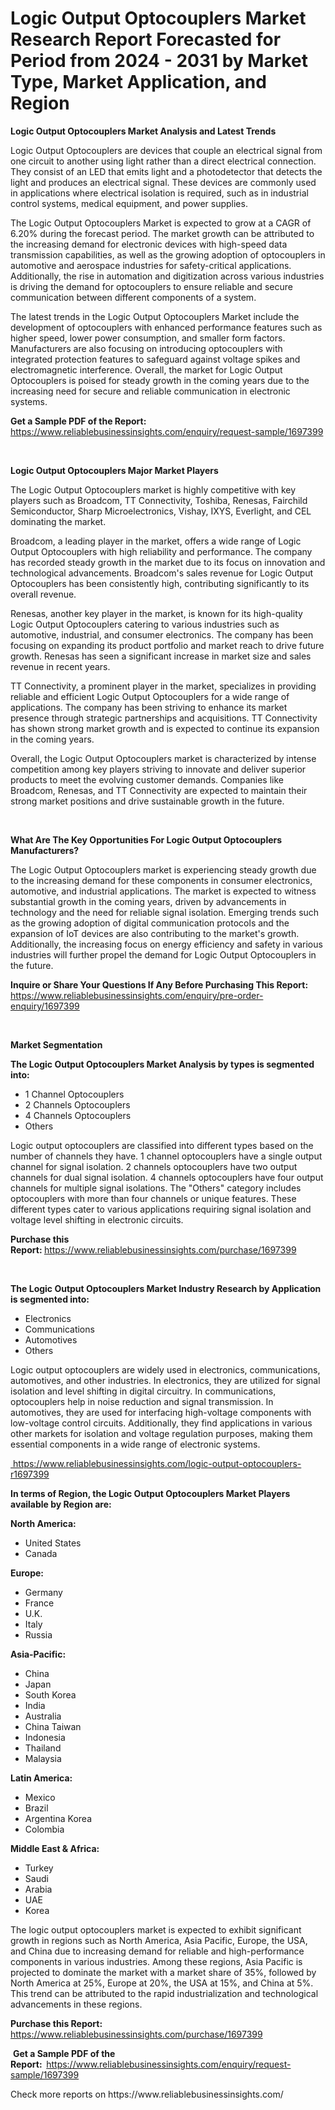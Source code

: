 <p><h1>Logic Output Optocouplers Market Research Report Forecasted for Period from 2024 -  2031 by Market Type, Market Application, and Region</h1></p><p><strong>Logic Output Optocouplers Market Analysis and Latest Trends</strong></p>
<p><p>Logic Output Optocouplers are devices that couple an electrical signal from one circuit to another using light rather than a direct electrical connection. They consist of an LED that emits light and a photodetector that detects the light and produces an electrical signal. These devices are commonly used in applications where electrical isolation is required, such as in industrial control systems, medical equipment, and power supplies.</p><p>The Logic Output Optocouplers Market is expected to grow at a CAGR of 6.20% during the forecast period. The market growth can be attributed to the increasing demand for electronic devices with high-speed data transmission capabilities, as well as the growing adoption of optocouplers in automotive and aerospace industries for safety-critical applications. Additionally, the rise in automation and digitization across various industries is driving the demand for optocouplers to ensure reliable and secure communication between different components of a system.</p><p>The latest trends in the Logic Output Optocouplers Market include the development of optocouplers with enhanced performance features such as higher speed, lower power consumption, and smaller form factors. Manufacturers are also focusing on introducing optocouplers with integrated protection features to safeguard against voltage spikes and electromagnetic interference. Overall, the market for Logic Output Optocouplers is poised for steady growth in the coming years due to the increasing need for secure and reliable communication in electronic systems.</p></p>
<p><strong>Get a Sample PDF of the Report:&nbsp;</strong> <a href="https://www.reliablebusinessinsights.com/enquiry/request-sample/1697399">https://www.reliablebusinessinsights.com/enquiry/request-sample/1697399</a></p>
<p>&nbsp;</p>
<p><strong>Logic Output Optocouplers Major Market Players</strong></p>
<p><p>The Logic Output Optocouplers market is highly competitive with key players such as Broadcom, TT Connectivity, Toshiba, Renesas, Fairchild Semiconductor, Sharp Microelectronics, Vishay, IXYS, Everlight, and CEL dominating the market. </p><p>Broadcom, a leading player in the market, offers a wide range of Logic Output Optocouplers with high reliability and performance. The company has recorded steady growth in the market due to its focus on innovation and technological advancements. Broadcom's sales revenue for Logic Output Optocouplers has been consistently high, contributing significantly to its overall revenue.</p><p>Renesas, another key player in the market, is known for its high-quality Logic Output Optocouplers catering to various industries such as automotive, industrial, and consumer electronics. The company has been focusing on expanding its product portfolio and market reach to drive future growth. Renesas has seen a significant increase in market size and sales revenue in recent years.</p><p>TT Connectivity, a prominent player in the market, specializes in providing reliable and efficient Logic Output Optocouplers for a wide range of applications. The company has been striving to enhance its market presence through strategic partnerships and acquisitions. TT Connectivity has shown strong market growth and is expected to continue its expansion in the coming years.</p><p>Overall, the Logic Output Optocouplers market is characterized by intense competition among key players striving to innovate and deliver superior products to meet the evolving customer demands. Companies like Broadcom, Renesas, and TT Connectivity are expected to maintain their strong market positions and drive sustainable growth in the future.</p></p>
<p>&nbsp;</p>
<p><strong>What Are The Key Opportunities For Logic Output Optocouplers Manufacturers?</strong></p>
<p><p>The Logic Output Optocouplers market is experiencing steady growth due to the increasing demand for these components in consumer electronics, automotive, and industrial applications. The market is expected to witness substantial growth in the coming years, driven by advancements in technology and the need for reliable signal isolation. Emerging trends such as the growing adoption of digital communication protocols and the expansion of IoT devices are also contributing to the market's growth. Additionally, the increasing focus on energy efficiency and safety in various industries will further propel the demand for Logic Output Optocouplers in the future.</p></p>
<p><strong>Inquire or Share Your Questions If Any Before Purchasing This Report:</strong> <a href="https://www.reliablebusinessinsights.com/enquiry/pre-order-enquiry/1697399">https://www.reliablebusinessinsights.com/enquiry/pre-order-enquiry/1697399</a></p>
<p>&nbsp;</p>
<p><strong>Market Segmentation</strong></p>
<p><strong>The Logic Output Optocouplers Market Analysis by types is segmented into:</strong></p>
<p><ul><li>1 Channel Optocouplers</li><li>2 Channels Optocouplers</li><li>4 Channels Optocouplers</li><li>Others</li></ul></p>
<p><p>Logic output optocouplers are classified into different types based on the number of channels they have. 1 channel optocouplers have a single output channel for signal isolation. 2 channels optocouplers have two output channels for dual signal isolation. 4 channels optocouplers have four output channels for multiple signal isolations. The "Others" category includes optocouplers with more than four channels or unique features. These different types cater to various applications requiring signal isolation and voltage level shifting in electronic circuits.</p></p>
<p><strong>Purchase this Report:&nbsp;</strong><a href="https://www.reliablebusinessinsights.com/purchase/1697399">https://www.reliablebusinessinsights.com/purchase/1697399</a></p>
<p>&nbsp;</p>
<p><strong>The Logic Output Optocouplers Market Industry Research by Application is segmented into:</strong></p>
<p><ul><li>Electronics</li><li>Communications</li><li>Automotives</li><li>Others</li></ul></p>
<p><p>Logic output optocouplers are widely used in electronics, communications, automotives, and other industries. In electronics, they are utilized for signal isolation and level shifting in digital circuitry. In communications, optocouplers help in noise reduction and signal transmission. In automotives, they are used for interfacing high-voltage components with low-voltage control circuits. Additionally, they find applications in various other markets for isolation and voltage regulation purposes, making them essential components in a wide range of electronic systems.</p></p>
<p><a href="https://www.reliablebusinessinsights.com/logic-output-optocouplers-r1697399">&nbsp;https://www.reliablebusinessinsights.com/logic-output-optocouplers-r1697399</a></p>
<p><strong>In terms of Region, the Logic Output Optocouplers Market Players available by Region are:</strong></p>
<p>
    <p> <strong> North America: </strong>
        <ul>
            <li>United States</li>
            <li>Canada</li>
        </ul>
        </p> 
    <p> <strong> Europe: </strong>
        <ul>
            <li>Germany</li>
            <li>France</li>
            <li>U.K.</li>
            <li>Italy</li>
            <li>Russia</li>
        </ul>
        </p> 
    <p> <strong> Asia-Pacific: </strong>
        <ul>
            <li>China</li>
            <li>Japan</li>
            <li>South Korea</li>
            <li>India</li>
            <li>Australia</li>
            <li>China Taiwan</li>
            <li>Indonesia</li>
            <li>Thailand</li>
            <li>Malaysia</li>
        </ul>
        </p> 
    <p> <strong> Latin America: </strong>
        <ul>
            <li>Mexico</li>
            <li>Brazil</li>
            <li>Argentina Korea</li>
            <li>Colombia</li>
        </ul>
        </p> 
    <p> <strong> Middle East & Africa: </strong>
        <ul>
            <li>Turkey</li>
            <li>Saudi</li>
            <li>Arabia</li>
            <li>UAE</li>
            <li>Korea</li>
        </ul>
    </p>
    </p>
<p><p>The logic output optocouplers market is expected to exhibit significant growth in regions such as North America, Asia Pacific, Europe, the USA, and China due to increasing demand for reliable and high-performance components in various industries. Among these regions, Asia Pacific is projected to dominate the market with a market share of 35%, followed by North America at 25%, Europe at 20%, the USA at 15%, and China at 5%. This trend can be attributed to the rapid industrialization and technological advancements in these regions.</p></p>
<p><strong>Purchase this Report: </strong><a href="https://www.reliablebusinessinsights.com/purchase/1697399">https://www.reliablebusinessinsights.com/purchase/1697399</a></p>
<p>&nbsp;<strong>Get a Sample PDF of the Report:&nbsp;&nbsp;</strong><a href="https://www.reliablebusinessinsights.com/enquiry/request-sample/1697399">https://www.reliablebusinessinsights.com/enquiry/request-sample/1697399</a></p>
<p><strong></strong></p>
<p>Check more reports on https://www.reliablebusinessinsights.com/</p>